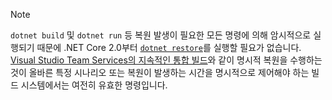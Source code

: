 > [!NOTE]
> `dotnet build` 및 `dotnet run` 등 복원 발생이 필요한 모든 명령에 의해 암시적으로 실행되기 때문에 .NET Core 2.0부터 [`dotnet restore`](~/docs/core/tools/dotnet-restore.md)를 실행할 필요가 없습니다. [Visual Studio Team Services의 지속적인 통합 빌드](/vsts/build-release/apps/aspnet/build-aspnet-core)와 같이 명시적 복원을 수행하는 것이 올바른 특정 시나리오 또는 복원이 발생하는 시간을 명시적으로 제어해야 하는 빌드 시스템에서는 여전히 유효한 명령입니다.
